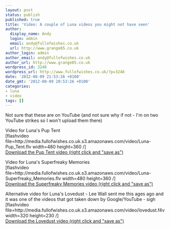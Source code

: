 ```yaml
---
layout: post
status: publish
published: true
title: 'Video: A couple of Luna videos you might not have seen'
author:
  display_name: Andy
  login: admin
  email: andy@fullofwishes.co.uk
  url: http://www.grange85.co.uk
author_login: admin
author_email: andy@fullofwishes.co.uk
author_url: http://www.grange85.co.uk
wordpress_id: 3248
wordpress_url: http://www.fullofwishes.co.uk/?p=3248
date: '2012-08-09 21:53:26 +0100'
date_gmt: '2012-08-09 20:53:26 +0100'
categories:
- luna
- video
tags: []
---
```

<p>Not sure that these are on YouTube (and not sure why if not - I'm on two YouTube strikes so I won't upload them there) </p>
<p>Video for Luna's Pup Tent<br />
[flashvideo file=http://media.fullofwishes.co.uk.s3.amazonaws.com/video/Luna-Pup_Tent.flv width=480 height=360  /]<br />
<a href="http://media.fullofwishes.co.uk.s3.amazonaws.com/video/Luna-Pup_Tent.flv">Download the Pup Tent video (right click and "save as")</a></p>
<p>Video for Luna's Superfreaky Memories<br />
[flashvideo file=http://media.fullofwishes.co.uk.s3.amazonaws.com/video/Luna-Superfreaky_Memories.flv width=480 height=360  /]<br />
<a href="http://media.fullofwishes.co.uk.s3.amazonaws.com/video/Luna-Superfreaky_Memories.flv">Download the Superfreaky Memories video (right click and "save as")</a></p>
<p>Alternative video for Luna's Lovedust - Lee Wall sent me this ages ago and it was one of the videos that got taken down by Google/YouTube - sigh<br />
[flashvideo file=http://media.fullofwishes.co.uk.s3.amazonaws.com/video/lovedust.f4v width=320 height=230  /]<br />
<a href="http://media.fullofwishes.co.uk.s3.amazonaws.com/video/lovedust.f4v">Download the Lovedust video (right click and "save as")</a></p>
